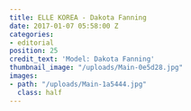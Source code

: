 ```yaml
---
title: ELLE KOREA - Dakota Fanning
date: 2017-01-07 05:58:00 Z
categories:
- editorial
position: 25
credit_text: 'Model: Dakota Fanning'
thumbnail_image: "/uploads/Main-0e5d28.jpg"
images:
- path: "/uploads/Main-1a5444.jpg"
  class: half
---
```


